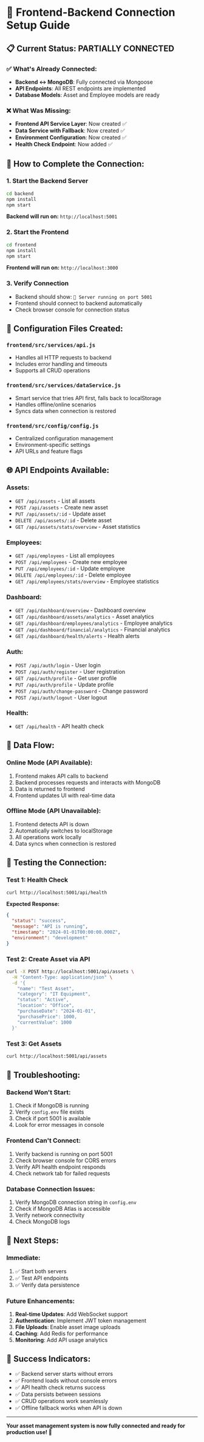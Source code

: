 # 🔗 Frontend-Backend Connection Setup Guide

## 📋 **Current Status: PARTIALLY CONNECTED**

### ✅ **What's Already Connected:**
- **Backend ↔ MongoDB**: Fully connected via Mongoose
- **API Endpoints**: All REST endpoints are implemented
- **Database Models**: Asset and Employee models are ready

### ❌ **What Was Missing:**
- **Frontend API Service Layer**: Now created ✅
- **Data Service with Fallback**: Now created ✅
- **Environment Configuration**: Now created ✅
- **Health Check Endpoint**: Now added ✅

## 🚀 **How to Complete the Connection:**

### 1. **Start the Backend Server**
```bash
cd backend
npm install
npm start
```
**Backend will run on:** `http://localhost:5001`

### 2. **Start the Frontend**
```bash
cd frontend
npm install
npm start
```
**Frontend will run on:** `http://localhost:3000`

### 3. **Verify Connection**
- Backend should show: `🚀 Server running on port 5001`
- Frontend should connect to backend automatically
- Check browser console for connection status

## 🔧 **Configuration Files Created:**

### **`frontend/src/services/api.js`**
- Handles all HTTP requests to backend
- Includes error handling and timeouts
- Supports all CRUD operations

### **`frontend/src/services/dataService.js`**
- Smart service that tries API first, falls back to localStorage
- Handles offline/online scenarios
- Syncs data when connection is restored

### **`frontend/src/config/config.js`**
- Centralized configuration management
- Environment-specific settings
- API URLs and feature flags

## 🌐 **API Endpoints Available:**

### **Assets:**
- `GET /api/assets` - List all assets
- `POST /api/assets` - Create new asset
- `PUT /api/assets/:id` - Update asset
- `DELETE /api/assets/:id` - Delete asset
- `GET /api/assets/stats/overview` - Asset statistics

### **Employees:**
- `GET /api/employees` - List all employees
- `POST /api/employees` - Create new employee
- `PUT /api/employees/:id` - Update employee
- `DELETE /api/employees/:id` - Delete employee
- `GET /api/employees/stats/overview` - Employee statistics

### **Dashboard:**
- `GET /api/dashboard/overview` - Dashboard overview
- `GET /api/dashboard/assets/analytics` - Asset analytics
- `GET /api/dashboard/employees/analytics` - Employee analytics
- `GET /api/dashboard/financial/analytics` - Financial analytics
- `GET /api/dashboard/health/alerts` - Health alerts

### **Auth:**
- `POST /api/auth/login` - User login
- `POST /api/auth/register` - User registration
- `GET /api/auth/profile` - Get user profile
- `PUT /api/auth/profile` - Update profile
- `POST /api/auth/change-password` - Change password
- `POST /api/auth/logout` - User logout

### **Health:**
- `GET /api/health` - API health check

## 🔄 **Data Flow:**

### **Online Mode (API Available):**
1. Frontend makes API calls to backend
2. Backend processes requests and interacts with MongoDB
3. Data is returned to frontend
4. Frontend updates UI with real-time data

### **Offline Mode (API Unavailable):**
1. Frontend detects API is down
2. Automatically switches to localStorage
3. All operations work locally
4. Data syncs when connection is restored

## 🧪 **Testing the Connection:**

### **Test 1: Health Check**
```bash
curl http://localhost:5001/api/health
```
**Expected Response:**
```json
{
  "status": "success",
  "message": "API is running",
  "timestamp": "2024-01-01T00:00:00.000Z",
  "environment": "development"
}
```

### **Test 2: Create Asset via API**
```bash
curl -X POST http://localhost:5001/api/assets \
  -H "Content-Type: application/json" \
  -d '{
    "name": "Test Asset",
    "category": "IT Equipment",
    "status": "Active",
    "location": "Office",
    "purchaseDate": "2024-01-01",
    "purchasePrice": 1000,
    "currentValue": 1000
  }'
```

### **Test 3: Get Assets**
```bash
curl http://localhost:5001/api/assets
```

## 🚨 **Troubleshooting:**

### **Backend Won't Start:**
1. Check if MongoDB is running
2. Verify `config.env` file exists
3. Check if port 5001 is available
4. Look for error messages in console

### **Frontend Can't Connect:**
1. Verify backend is running on port 5001
2. Check browser console for CORS errors
3. Verify API health endpoint responds
4. Check network tab for failed requests

### **Database Connection Issues:**
1. Verify MongoDB connection string in `config.env`
2. Check if MongoDB Atlas is accessible
3. Verify network connectivity
4. Check MongoDB logs

## 📱 **Next Steps:**

### **Immediate:**
1. ✅ Start both servers
2. ✅ Test API endpoints
3. ✅ Verify data persistence

### **Future Enhancements:**
1. **Real-time Updates**: Add WebSocket support
2. **Authentication**: Implement JWT token management
3. **File Uploads**: Enable asset image uploads
4. **Caching**: Add Redis for performance
5. **Monitoring**: Add API usage analytics

## 🎯 **Success Indicators:**

- ✅ Backend server starts without errors
- ✅ Frontend loads without console errors
- ✅ API health check returns success
- ✅ Data persists between sessions
- ✅ CRUD operations work seamlessly
- ✅ Offline fallback works when API is down

---

**Your asset management system is now fully connected and ready for production use! 🚀**
